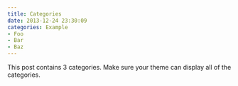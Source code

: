 ```yaml
---
title: Categories
date: 2013-12-24 23:30:09
categories: Example
- Foo
- Bar
- Baz
---
```


This post contains 3 categories. Make sure your theme can display all of the categories.
